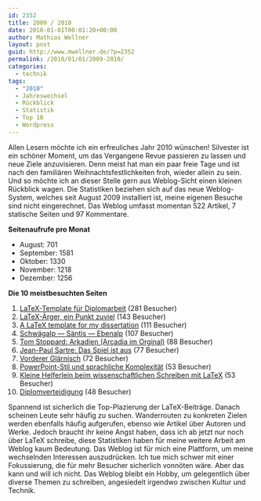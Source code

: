 ```yaml
---
id: 2352
title: 2009 / 2010
date: 2010-01-01T00:01:20+00:00
author: Mathias Wellner
layout: post
guid: http://www.mwellner.de/?p=2352
permalink: /2010/01/01/2009-2010/
categories:
  - technik
tags:
  - "2010"
  - Jahreswechsel
  - Rückblick
  - Statistik
  - Top 10
  - Wordpress
---
```

Allen Lesern möchte ich ein erfreuliches Jahr 2010 wünschen! Silvester ist ein schöner Moment, um das Vergangene Revue passieren zu lassen und neue Ziele anzuvisieren. Denn meist hat man ein paar freie Tage und ist nach den familiären Weihnachtsfestlichkeiten froh, wieder allein zu sein. Und so möchte ich an dieser Stelle gern aus Weblog-Sicht einen kleinen Rückblick wagen. Die Statistiken beziehen sich auf das neue Weblog-System, welches seit August 2009 installiert ist, meine eigenen Besuche sind nicht eingerechnet. Das Weblog umfasst momentan 522 Artikel, 7 statische Seiten und 97 Kommentare. 

**Seitenaufrufe pro Monat**

  * August: 701
  * September: 1581
  * Oktober: 1330
  * November: 1218
  * Dezember: 1256

**Die 10 meistbesuchten Seiten**

  1. [LaTeX-​​Template für Diplomarbeit](http://www.mwellner.de/2006/11/23/latex-template-fuer-diplomarbeit/) (281 Besucher)
  2. [LaTeX-​​Ärger, ein Punkt zuviel](http://www.mwellner.de/2005/03/28/latex-arger-ein-punkt-zuviel/) (143 Besucher)
  3. [A LaTeX template for my dissertation](http://www.mwellner.de/2009/05/11/a-latex-template-for-my-dissertation/?lang=en) (111 Besucher)
  4. [Schwägalp — Säntis — Ebenalp](http://www.mwellner.de/2008/07/07/schwagalp-santis-ebenalp/) (107 Besucher)
  5. [Tom Stoppard: Arkadien (Arcadia im Orginal)](http://www.mwellner.de/2008/12/22/tom-stoppard-arkadien-arcadia/) (88 Besucher)
  6. [Jean-​​Paul Sartre: Das Spiel ist aus](http://www.mwellner.de/2005/05/01/jean-paul-sartre-das-spiel-ist-aus/) (77 Besucher)
  7. [Vorderer Glärnisch](http://www.mwellner.de/2009/08/16/vorderer-glarnisch/) (72 Besucher)
  8. [PowerPoint-​​Stil und sprachliche Komplexität](http://www.mwellner.de/2007/07/30/powerpoint-und-sprachliche-komplexitat/) (53 Besucher)
  9. [Kleine Helferlein beim wissenschaftlichen Schreiben mit LaTeX](http://www.mwellner.de/2009/11/09/kleine-helferlein-beim-wissenschaftlichen-schreiben-mit-latex/) (53 Besucher)
 10. [Diplomverteidigung](http://www.mwellner.de/2005/04/20/diplomverteidigung/) (48 Besucher)

Spannend ist sicherlich die Top-Plazierung der LaTeX-Beiträge. Danach scheinen Leute sehr häufig zu suchen. Wanderrouten zu konkreten Zielen werden ebenfalls häufig aufgerufen, ebenso wie Artikel über Autoren und Werke. Jedoch braucht ihr keine Angst haben, dass ich ab jetzt nur noch über LaTeX schreibe, diese Statistiken haben für meine weitere Arbeit am Weblog kaum Bedeutung. Das Weblog ist für mich eine Plattform, um meine wechselnden Interessen auszudrücken. Ich tue mich schwer mit einer Fokussierung, die für mehr Besucher sicherlich vonnöten wäre. Aber das kann und will ich nicht. Das Weblog bleibt ein Hobby, um gelegentlich über diverse Themen zu schreiben, angesiedelt irgendwo zwischen Kultur und Technik.